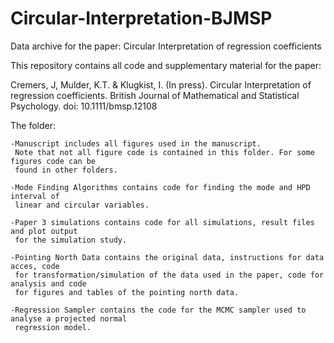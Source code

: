 # Circular-Interpretation-BJMSP
Data archive for the paper: Circular Interpretation of regression coefficients

This repository contains all code and supplementary material for the paper:

Cremers, J, Mulder, K.T. & Klugkist, I. (In press). Circular Interpretation of regression coefficients.
British Journal of Mathematical and Statistical Psychology. doi: 10.1111/bmsp.12108

The folder:
	
	-Manuscript includes all figures used in the manuscript.
	 Note that not all figure code is contained in this folder. For some figures code can be 
	 found in other folders.
	 
	-Mode Finding Algorithms contains code for finding the mode and HPD interval of
	 linear and circular variables.
	 
	-Paper 3 simulations contains code for all simulations, result files and plot output
	 for the simulation study.
	 
	-Pointing North Data contains the original data, instructions for data acces, code 
	 for transformation/simulation of the data used in the paper, code for analysis and code 
	 for figures and tables of the pointing north data.
	 
	-Regression Sampler contains the code for the MCMC sampler used to analyse a projected normal
	 regression model.

